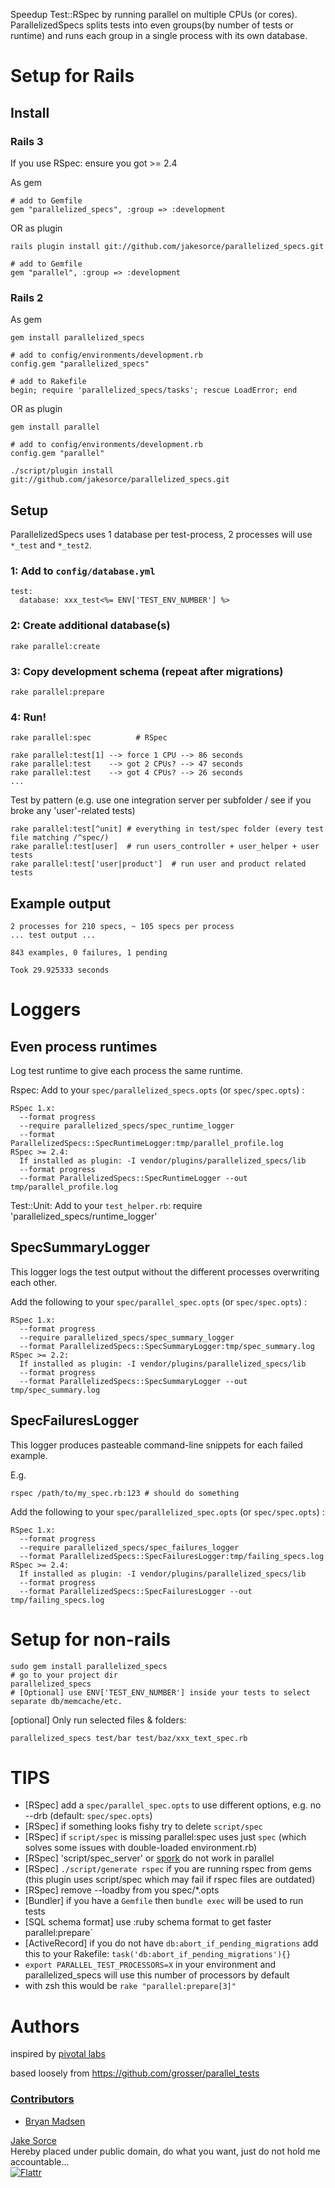 Speedup Test::RSpec by running parallel on multiple CPUs (or cores).<br/>
ParallelizedSpecs splits tests into even groups(by number of tests or runtime) and runs each group in a single process with its own database.

Setup for Rails
===============
## Install
### Rails 3
If you use RSpec: ensure you got >= 2.4

As gem

    # add to Gemfile
    gem "parallelized_specs", :group => :development

OR as plugin

    rails plugin install git://github.com/jakesorce/parallelized_specs.git

    # add to Gemfile
    gem "parallel", :group => :development


### Rails 2

As gem

    gem install parallelized_specs

    # add to config/environments/development.rb
    config.gem "parallelized_specs"

    # add to Rakefile
    begin; require 'parallelized_specs/tasks'; rescue LoadError; end

OR as plugin

    gem install parallel

    # add to config/environments/development.rb
    config.gem "parallel"

    ./script/plugin install git://github.com/jakesorce/parallelized_specs.git

## Setup
ParallelizedSpecs uses 1 database per test-process, 2 processes will use `*_test` and `*_test2`.


### 1: Add to `config/database.yml`
    test:
      database: xxx_test<%= ENV['TEST_ENV_NUMBER'] %>

### 2: Create additional database(s)
    rake parallel:create

### 3: Copy development schema (repeat after migrations)
    rake parallel:prepare

### 4: Run!
    rake parallel:spec          # RSpec

    rake parallel:test[1] --> force 1 CPU --> 86 seconds
    rake parallel:test    --> got 2 CPUs? --> 47 seconds
    rake parallel:test    --> got 4 CPUs? --> 26 seconds
    ...

Test by pattern (e.g. use one integration server per subfolder / see if you broke any 'user'-related tests)

    rake parallel:test[^unit] # everything in test/spec folder (every test file matching /^spec/)
    rake parallel:test[user]  # run users_controller + user_helper + user tests
    rake parallel:test['user|product']  # run user and product related tests


Example output
--------------
    2 processes for 210 specs, ~ 105 specs per process
    ... test output ...

    843 examples, 0 failures, 1 pending

    Took 29.925333 seconds

Loggers
===================

Even process runtimes
-----------------

Log test runtime to give each process the same runtime.

Rspec: Add to your `spec/parallelized_specs.opts` (or `spec/spec.opts`) :

    RSpec 1.x:
      --format progress
      --require parallelized_specs/spec_runtime_logger
      --format ParallelizedSpecs::SpecRuntimeLogger:tmp/parallel_profile.log
    RSpec >= 2.4:
      If installed as plugin: -I vendor/plugins/parallelized_specs/lib
      --format progress
      --format ParallelizedSpecs::SpecRuntimeLogger --out tmp/parallel_profile.log

Test::Unit:  Add to your `test_helper.rb`:
    require 'parallelized_specs/runtime_logger'


SpecSummaryLogger
--------------------

This logger logs the test output without the different processes overwriting each other.

Add the following to your `spec/parallel_spec.opts` (or `spec/spec.opts`) :

    RSpec 1.x:
      --format progress
      --require parallelized_specs/spec_summary_logger
      --format ParallelizedSpecs::SpecSummaryLogger:tmp/spec_summary.log
    RSpec >= 2.2:
      If installed as plugin: -I vendor/plugins/parallelized_specs/lib
      --format progress
      --format ParallelizedSpecs::SpecSummaryLogger --out tmp/spec_summary.log

SpecFailuresLogger
-----------------------

This logger produces pasteable command-line snippets for each failed example.

E.g.

    rspec /path/to/my_spec.rb:123 # should do something

Add the following to your `spec/parallelized_spec.opts` (or `spec/spec.opts`) :

    RSpec 1.x:
      --format progress
      --require parallelized_specs/spec_failures_logger
      --format ParallelizedSpecs::SpecFailuresLogger:tmp/failing_specs.log
    RSpec >= 2.4:
      If installed as plugin: -I vendor/plugins/parallelized_specs/lib
      --format progress
      --format ParallelizedSpecs::SpecFailuresLogger --out tmp/failing_specs.log

Setup for non-rails
===================
    sudo gem install parallelized_specs
    # go to your project dir
    parallelized_specs
    # [Optional] use ENV['TEST_ENV_NUMBER'] inside your tests to select separate db/memcache/etc.

[optional] Only run selected files & folders:

    parallelized_specs test/bar test/baz/xxx_text_spec.rb

TIPS
====
 - [RSpec] add a `spec/parallel_spec.opts` to use different options, e.g. no --drb (default: `spec/spec.opts`)
 - [RSpec] if something looks fishy try to delete `script/spec`
 - [RSpec] if `script/spec` is missing parallel:spec uses just `spec` (which solves some issues with double-loaded environment.rb)
 - [RSpec] 'script/spec_server' or [spork](http://github.com/timcharper/spork/tree/master) do not work in parallel
 - [RSpec] `./script/generate rspec` if you are running rspec from gems (this plugin uses script/spec which may fail if rspec files are outdated)
 - [RSpec] remove --loadby from you spec/*.opts
 - [Bundler] if you have a `Gemfile` then `bundle exec` will be used to run tests
 - [SQL schema format] use :ruby schema format to get faster parallel:prepare`
 - [ActiveRecord] if you do not have `db:abort_if_pending_migrations` add this to your Rakefile: `task('db:abort_if_pending_migrations'){}`
 - `export PARALLEL_TEST_PROCESSORS=X` in your environment and parallelized_specs will use this number of processors by default
 - with zsh this would be `rake "parallel:prepare[3]"`

Authors
====
inspired by [pivotal labs](http://pivotallabs.com/users/miked/blog/articles/849-parallelize-your-rspec-suite)

based loosely from https://github.com/grosser/parallel_tests
### [Contributors](http://github.com/jakesorce/parallelized_specs/contributors)
 - [Bryan Madsen](http://github.com/bmad)

[Jake Sorce](http://github.com/jakesorce)<br/>
Hereby placed under public domain, do what you want, just do not hold me accountable...<br/>
[![Flattr](http://api.flattr.com/button/flattr-badge-large.png)](https://flattr.com/submit/auto?user_id=jakesorce&url=https://github.com/jakesorce/parallelized_specs&title=parallelized_specs&language=en_GB&tags=github&category=software)
